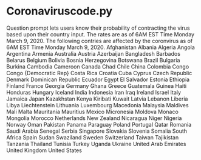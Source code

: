 # Coronaviruscode.py
Question prompt lets users know their probability of contracting the virus based upon their country input.
The rates are as of 6AM EST Time Monday March 9, 2020.
The following contries are affected by the coronvirus as of 6AM EST Time Monday March 9, 2020.
Afghanistan
Albania
Algeria
Angola
Argentina
Armenia
Australia
Austria
Azerbaijan
Bangladesh
Barbados
Belarus
Belgium
Bolivia
Bosnia Herzegovina
Botswana
Brazil
Bulgaria
Burkina
Cambodia
Cameroon
Canada
Chad
Chile
China
Colombia
Congo
Congo {Democratic Rep}
Costa Rica
Croatia
Cuba
Cyprus
Czech Republic
Denmark
Dominican Republic
Ecuador
Egypt
El Salvador
Estonia
Ethiopia
Finland
France
Georgia
Germany
Ghana
Greece
Guatemala
Guinea
Haiti
Honduras
Hungary
Iceland
India
Indonesia
Iran
Iraq
Ireland
Israel
Italy
Jamaica
Japan
Kazakhstan
Kenya
Kiribati
Kuwait
Latvia
Lebanon
Liberia
Libya
Liechtenstein
Lithuania
Luxembourg
Macedonia
Malaysia
Maldives
Mali
Malta
Mauritania
Mauritius
Mexico
Micronesia
Moldova
Monaco
Mongolia
Morocco
Netherlands
New Zealand
Nicaragua
Niger
Nigeria
Norway
Oman
Pakistan
Panama
Paraguay
Poland
Portugal
Qatar
Romania
Saudi Arabia
Senegal
Serbia
Singapore
Slovakia
Slovenia
Somalia
South Africa
Spain
Sudan
Swaziland
Sweden
Switzerland
Taiwan
Tajikistan
Tanzania
Thailand
Tunisia
Turkey
Uganda
Ukraine
United Arab Emirates
United Kingdom
United States

